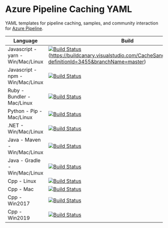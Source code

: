 # Azure Pipeline Caching YAML

YAML templates for pipeline caching, samples, and community interaction for [Azure Pipeline](https://docs.microsoft.com/azure/devops/pipelines/).

| Language  | Build |
| ------------- | ------------- |
| Javascript - yarn - Win/Mac/Linux  | [![Build Status](https://dev.azure.com/codesharing-SU0/cachesandbox/_apis/build/status/fadnavistanmay.azure-pipelines-caching-yaml?branchName=master)](https://dev.azure.com/codesharing-SU0/cachesandbox/_build/latest?definitionId=310&branchName=master)(https://buildcanary.visualstudio.com/CacheSandbox/_build/latest?definitionId=3455&branchName=master)  |
| Javascript - npm - Win/Mac/Linux  | [![Build Status](https://buildcanary.visualstudio.com/CacheSandbox/_apis/build/status/Pipelines%20-%20JS%20-%20npm?branchName=master)](https://buildcanary.visualstudio.com/CacheSandbox/_build/latest?definitionId=3452&branchName=master)  |
| Ruby - Bundler - Mac/Linux | [![Build Status](https://buildcanary.visualstudio.com/CacheSandbox/_apis/build/status/Pipelines-%20Ruby?branchName=master)](https://buildcanary.visualstudio.com/CacheSandbox/_build/latest?definitionId=3450&branchName=master)  |
| Python - Pip - Mac/Linux  | [![Build Status](https://buildcanary.visualstudio.com/CacheSandbox/_apis/build/status/Pipelines%20-%20Python%20-%20Django?branchName=master)](https://buildcanary.visualstudio.com/CacheSandbox/_build/latest?definitionId=3458&branchName=master)  |
| .NET - Win/Mac/Linux  | [![Build Status](https://buildcanary.visualstudio.com/CacheSandbox/_apis/build/status/Pipelines%20-%20.NET?branchName=master)](https://buildcanary.visualstudio.com/CacheSandbox/_build/latest?definitionId=3457&branchName=master)  |
| Java - Maven - Win/Mac/Linux  | [![Build Status](https://buildcanary.visualstudio.com/CacheSandbox/_apis/build/status/Pipelines%20-%20Java%20-%20Maven?branchName=master)](https://buildcanary.visualstudio.com/CacheSandbox/_build/latest?definitionId=3451&branchName=master)  |
| Java - Gradle - Win/Mac/Linux  | [![Build Status](https://buildcanary.visualstudio.com/CacheSandbox/_apis/build/status/Pipelines%20-%20Java%20-%20Gradle?branchName=master)](https://buildcanary.visualstudio.com/CacheSandbox/_build/latest?definitionId=3463&branchName=master)  |
| Cpp - Linux  | [![Build Status](https://buildcanary.visualstudio.com/CacheSandbox/_apis/build/status/Pipelines%20-%20Cpp%20-%20Linux?branchName=master)](https://buildcanary.visualstudio.com/CacheSandbox/_build/latest?definitionId=3467&branchName=master)  |
| Cpp - Mac  | [![Build Status](https://buildcanary.visualstudio.com/CacheSandbox/_apis/build/status/Pipelines%20-%20Cpp%20-%20Mac?branchName=master)](https://buildcanary.visualstudio.com/CacheSandbox/_build/latest?definitionId=3465&branchName=master)  |
| Cpp - Win2017  | [![Build Status](https://buildcanary.visualstudio.com/CacheSandbox/_apis/build/status/Pipelines%20-%20Cpp%20-%20VS2017?branchName=master)](https://buildcanary.visualstudio.com/CacheSandbox/_build/latest?definitionId=3468&branchName=master)  |
| Cpp - Win2019  | [![Build Status](https://buildcanary.visualstudio.com/CacheSandbox/_apis/build/status/Pipelines%20-%20Cpp%20-%20VS2019?branchName=master)](https://buildcanary.visualstudio.com/CacheSandbox/_build/latest?definitionId=3469&branchName=master)  |
